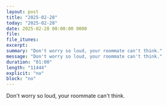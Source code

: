 ```yaml
---
layout: post
title: "2025-02-28"
today: "2025-02-28"
date: 2025-02-28 00:00:00 0000
file:
file_itunes:
excerpt:
summary: "Don't worry so loud, your roommate can't think."
message: "Don't worry so loud, your roommate can't think."
duration: "01:00"
length: "11444"
explicit: "no"
block: "no"
---
```

Don't worry so loud, your roommate can't think.

